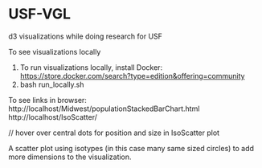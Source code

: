 # USF-VGL
d3 visualizations while doing research for USF

To see visualizations locally

1) To run visualizations locally, install Docker: https://store.docker.com/search?type=edition&offering=community
2) bash run_locally.sh 


To see links in browser:
  http://localhost/Midwest/populationStackedBarChart.html
  http://localhost/IsoScatter/ 

// hover over central dots for position and size in IsoScatter plot

A scatter plot using isotypes (in this case many same sized circles) to add more dimensions to the visualization.
